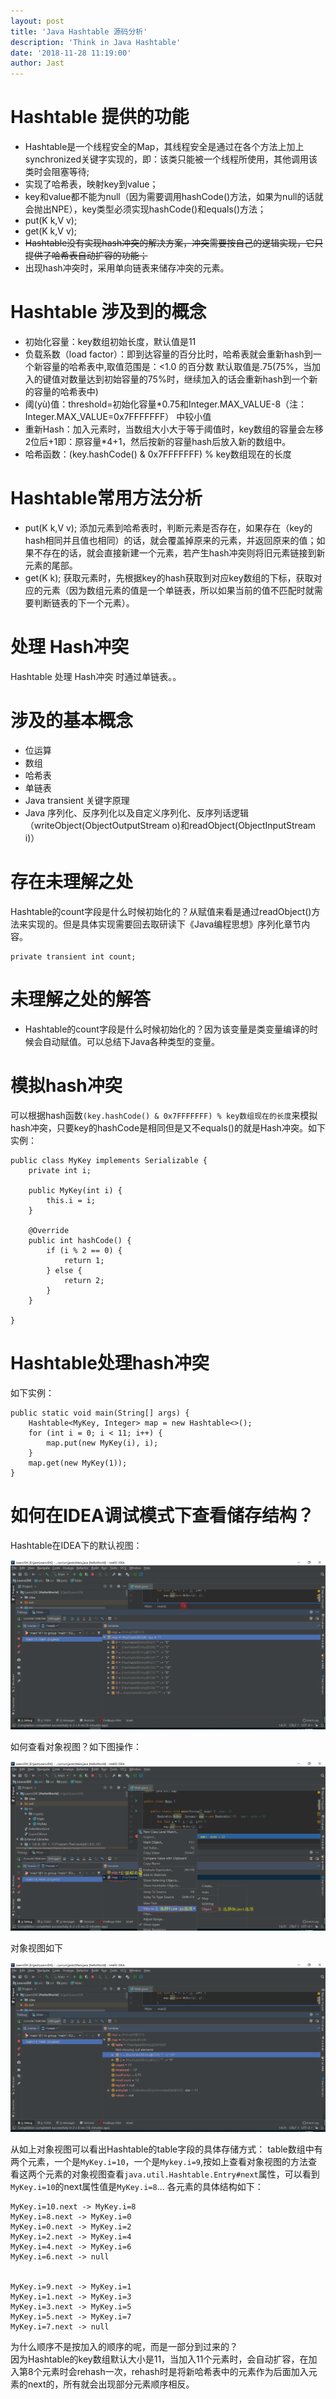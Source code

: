 ```yaml
---
layout: post
title: 'Java Hashtable 源码分析'
description: 'Think in Java Hashtable'
date: '2018-11-28 11:19:00'
author: Jast
---
```

# Hashtable 提供的功能
- Hashtable是一个线程安全的Map，其线程安全是通过在各个方法上加上synchronized关键字实现的，即：该类只能被一个线程所使用，其他调用该类时会阻塞等待;
- 实现了哈希表，映射key到value；
- key和value都不能为null（因为需要调用hashCode()方法，如果为null的话就会抛出NPE），key类型必须实现hashCode()和equals()方法；
- put(K k,V v); 
- get(K k,V v);
- ~~Hashtable没有实现hash冲突的解决方案，冲突需要按自己的逻辑实现，它只提供了哈希表自动扩容的功能；~~
- 出现hash冲突时，采用单向链表来储存冲突的元素。

# Hashtable 涉及到的概念
- 初始化容量：key数组初始长度，默认值是11
- 负载系数（load factor）：即到达容量的百分比时，哈希表就会重新hash到一个新容量的哈希表中,取值范围是：<1.0 的百分数 默认取值是.75(75%，当加入的键值对数量达到初始容量的75%时，继续加入的话会重新hash到一个新的容量的哈希表中)
- 阈(yù)值：threshold=初始化容量*0.75和Integer.MAX_VALUE-8（注：Integer.MAX_VALUE=0x7FFFFFFF）
	中较小值
- 重新Hash：加入元素时，当数组大小大于等于阈值时，key数组的容量会左移2位后+1即：原容量*4+1，然后按新的容量hash后放入新的数组中。
- 哈希函数：(key.hashCode() & 0x7FFFFFFF) % key数组现在的长度

# Hashtable常用方法分析
- put(K k,V v);
	添加元素到哈希表时，判断元素是否存在，如果存在（key的hash相同并且值也相同）的话，就会覆盖掉原来的元素，并返回原来的值；如果不存在的话，就会直接新建一个元素，若产生hash冲突则将旧元素链接到新元素的尾部。
- get(K k);
	获取元素时，先根据key的hash获取到对应key数组的下标，获取对应的元素（因为数组元素的值是一个单链表，所以如果当前的值不匹配时就需要判断链表的下一个元素）。

# 处理 Hash冲突
Hashtable 处理 Hash冲突 时通过单链表。。

# 涉及的基本概念
- 位运算
- 数组
- 哈希表
- 单链表
- Java transient 关键字原理
- Java 序列化、反序列化以及自定义序列化、反序列话逻辑（writeObject(ObjectOutputStream o)和readObject(ObjectInputStream i)）

# 存在未理解之处
Hashtable的count字段是什么时候初始化的？从赋值来看是通过readObject()方法来实现的。但是具体实现需要回去取研读下《Java编程思想》序列化章节内容。

	private transient int count;

# 未理解之处的解答
- Hashtable的count字段是什么时候初始化的？因为该变量是类变量编译的时候会自动赋值。可以总结下Java各种类型的变量。

# 模拟hash冲突
可以根据hash函数`(key.hashCode() & 0x7FFFFFFF) % key数组现在的长度`来模拟hash冲突，只要key的hashCode是相同但是又不equals()的就是Hash冲突。如下实例：

	public class MyKey implements Serializable {
	    private int i;

	    public MyKey(int i) {
	        this.i = i;
	    }

	    @Override
	    public int hashCode() {
	        if (i % 2 == 0) {
	            return 1;
	        } else {
	            return 2;
	        }
	    }

	}

# Hashtable处理hash冲突
如下实例：

	public static void main(String[] args) {
        Hashtable<MyKey, Integer> map = new Hashtable<>();
        for (int i = 0; i < 11; i++) {
            map.put(new MyKey(i), i);
        }
        map.get(new MyKey(1));
    }

# 如何在IDEA调试模式下查看储存结构？
Hashtable在IDEA下的默认视图：

![Java-Hashtable-data-structure-default-view](https://raw.githubusercontent.com/jast90/jast90.github.io/master/img/Java-Hashtable-data-structure-default-view.png)

如何查看对象视图？如下图操作：

![Java-Hashtable-data-structure](https://raw.githubusercontent.com/jast90/jast90.github.io/master//img/Java-Hashtable-data-structure.png)

对象视图如下

![Java-Hashtable-data-structure-object-view](https://raw.githubusercontent.com/jast90/jast90.github.io/master//img/Java-Hashtable-data-structure-object-view.png)

从如上对象视图可以看出Hashtable的table字段的具体存储方式：
table数组中有两个元素，一个是`MyKey.i=10`，一个是`Mykey.i=9`,按如上查看对象视图的方法查看这两个元素的对象视图查看`java.util.Hashtable.Entry#next`属性，可以看到`MyKey.i=10`的next属性值是`MyKey.i=8`...
各元素的具体结构如下：

	MyKey.i=10.next -> MyKey.i=8
	MyKey.i=8.next -> MyKey.i=0
	MyKey.i=0.next -> MyKey.i=2
	MyKey.i=2.next -> MyKey.i=4
	MyKey.i=4.next -> MyKey.i=6
	MyKey.i=6.next -> null


	MyKey.i=9.next -> MyKey.i=1
	MyKey.i=1.next -> MyKey.i=3
	MyKey.i=3.next -> MyKey.i=5
	MyKey.i=5.next -> MyKey.i=7
	MyKey.i=7.next -> null

为什么顺序不是按加入的顺序的呢，而是一部分到过来的？  
因为Hashtable的key数组默认大小是11，当加入11个元素时，会自动扩容，在加入第8个元素时会rehash一次，rehash时是将新哈希表中的元素作为后面加入元素的next的，所有就会出现部分元素顺序相反。